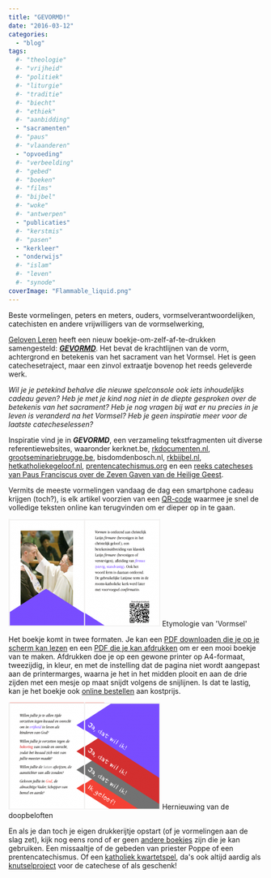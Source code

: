 ```yaml
---
title: "GEVORMD!"
date: "2016-03-12"
categories: 
  - "blog"
tags:
  #- "theologie"
  #- "vrijheid"
  #- "politiek"
  #- "liturgie"
  #- "traditie"
  #- "biecht"
  #- "ethiek"
  #- "aanbidding"
  - "sacramenten"
  #- "paus"
  #- "vlaanderen"
  - "opvoeding"
  #- "verbeelding"
  #- "gebed"
  #- "boeken"
  #- "films"
  #- "bijbel"
  #- "woke"
  #- "antwerpen"
  - "publicaties"
  #- "kerstmis"
  #- "pasen"
  - "kerkleer"
  - "onderwijs"
  #- "islam"
  #- "leven"
  #- "synode"
coverImage: "Flammable_liquid.png"
---
```


Beste vormelingen, peters en meters, ouders, vormselverantwoordelijken, catechisten en andere vrijwilligers van de vormselwerking,

[Geloven Leren](http://gelovenleren.net/) heeft een nieuw boekje-om-zelf-af-te-drukken samengesteld: [**_GEVORMD_**](/portfolio/gevormd/). Het bevat de krachtlijnen van de vorm, achtergrond en betekenis van het sacrament van het Vormsel. Het is geen catechesetraject, maar een zinvol extraatje bovenop het reeds geleverde werk.



_Wil je je petekind behalve die nieuwe spelconsole ook iets inhoudelijks cadeau geven?_ _Heb je met je kind nog niet in de diepte gesproken over de betekenis van het sacrament?_ _Heb je nog vragen bij wat er nu precies in je leven is veranderd na het Vormsel?_ _Heb je geen inspiratie meer voor de laatste catecheselessen?_

Inspiratie vind je in **_GEVORMD_**, een verzameling tekstfragmenten uit diverse referentiewebsites, waaronder kerknet.be, [rkdocumenten.nl](http://www.rkdocumenten.nl/rkdocs/index.php?mi=600&doc=1&al=1299), [grootseminariebrugge.be](http://www.grootseminariebrugge.be/sacramentenleer/sacramenten_vormsel.htm), bisdomdenbosch.nl, [rkbijbel.nl](https://rkbijbel.nl/kbs/bijbel/neovulgaat/willibrord1975/handelingen/8), [hetkatholiekegeloof.nl](http://www.hetkatholiekegeloof.nl/sub/381-wanneer-hebben-we-de-gena/), [prentencatechismus.org](http://prentencatechismus.org/uncategorized/de-sacramenten-het-vormsel/) en een [reeks catecheses van Paus Franciscus over de Zeven Gaven van de Heilige Geest](http://www.rkdocumenten.nl/rkdocs/index.php?mi=650&dos=393).

Vermits de meeste vormelingen vandaag de dag een smartphone cadeau krijgen (toch?), is elk artikel voorzien van een [QR-code](https://appsindeles.wordpress.com/2013/03/17/qr-droid/) waarmee je snel de volledige teksten online kan terugvinden om er dieper op in te gaan.

![Etymologie van 'Vormsel'](images/etymologie-vormsel-300x212.png) Etymologie van 'Vormsel'

Het boekje komt in twee formaten. Je kan een [PDF downloaden die je op je scherm kan lezen](https://storage.googleapis.com/geloven-leren/printerboekjes/vormsel.pdf) en een [PDF die je kan afdrukken](https://storage.googleapis.com/geloven-leren/printerboekjes/gevormd.pdf) om er een mooi boekje van te maken. Afdrukken doe je op een gewone printer op A4-formaat, tweezijdig, in kleur, en met de instelling dat de pagina niet wordt aangepast aan de printermarges, waarna je het in het midden plooit en aan de drie zijden met een mesje op maat snijdt volgens de snijlijnen. Is dat te lastig, kan je het boekje ook [online bestellen](http://www.peecho.com/print/nl/195217) aan kostprijs.

![Hernieuwing van de doopbeloften](images/hernieuwing-van-de-doopbeloften-300x211.png) Hernieuwing van de doopbeloften

En als je dan toch je eigen drukkerijtje opstart (of je vormelingen aan de slag zet), kijk nog eens rond of er geen [andere boekjes](/page/katholieke-printerboekjes/) zijn die je kan gebruiken. Een missaaltje of de gebeden van priester Poppe of een prentencatechismus. Of een [katholiek kwartetspel](http://kwartet.gelovenleren.net), da's ook altijd aardig als [knutselproject](/page/katholiek-kwartetten/) voor de catechese of als geschenk!
